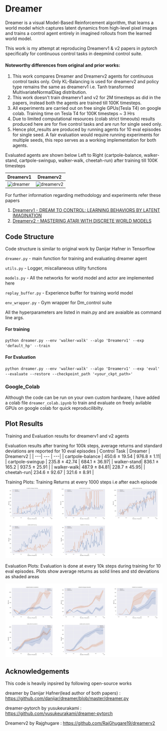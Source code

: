 # Dreamer

Dreamer is a visual Model-Based Reinforcement algorithm, that learns a world model which captures latent dynamics from high-level pixel images and trains a control agent entirely in imagined rollouts from the learned world model.

This work is my attempt at reproducing Dreamerv1 & v2 papers in pytorch specifically for continuous control tasks in deepmind control suite.

#### Noteworthy differences from original and prior works:

 1. This work compares Dreamer and Dreamerv2 agents for continuous control tasks only. Only KL-Balancing is used for dreamerv2 and policy type remains the same as dreamerv1 i.e. Tanh transformed MultivariateNormalDiag distribution.
 2. This work doesn't train dreamerv1 and v2 for 2M timesteps as did in the papers, instead both the agents are trained till 100K timesteps.
 3. All experiments are carried out on free single GPUs(Tesla T4) on google colab. Training time on Tesla T4 for 100K timesteps ~ 3 Hrs
 4. Due to limited computational resources (colab strict timeouts) results produced here are for five control tasks and are run for single seed only. 
 5. Hence plot_results are produced by running agents for 10 eval episodes for single seed. A fair evaluation would require running experiments for multiple seeds, this repo serves as a working implementation for both agents.

Evaluated agents are shown below Left to Right (cartpole-balance, walker-stand, cartpole-swingup, walker-walk, cheetah-run) after training till 100K timesteps 

|Dreamerv1 | Dreamerv2 |
| ---| ---|
|![dreamer](results/dreamer.gif)|![dreamerv2](results/dreamerv2.gif)|

For further information regarding methodology and experiments refer these papers
1. [Dreamerv1 - DREAM TO CONTROL: LEARNING BEHAVIORS BY LATENT IMAGINATION](https://arxiv.org/pdf/1912.01603.pdf)
2. [Dreamerv2 - MASTERING ATARI WITH DISCRETE WORLD MODELS](https://arxiv.org/pdf/2010.02193.pdf)

## Code Structure
Code structure is similar to original work by Danijar Hafner in Tensorflow

`dreamer.py`  - main function for training and evaluating dreamer agent

`utils.py`    - Logger, miscallaneous utility functions

`models.py`   - All the networks for world model and actor are implemented here

`replay_buffer.py` - Experience buffer for training world model

`env_wrapper.py`  - Gym wrapper for Dm_control suite

All the hyperparameters are listed in main.py and are avaialble as command line args.

#### For training
`python dreamer.py --env 'walker-walk' --algo 'Dreamerv1' --exp 'default_hp' --train`
#### For Evaluation
`python dreamer.py --env 'walker-walk' --algo 'Dreamerv1' --exp 'eval' --evaluate --restore --checkpoint_path '<your_ckpt_path>'`
### Google_Colab
 Although the code can be run on your own custom hardware, I have added a colab file `dreamer_colab.ipynb` to train and evaluate on freely avilable GPUs on google colab for quick reproducilibilty.

## Plot Results
Training and Evaluation results for dreamerv1 and v2 agents

Evaluation results after traning for 100k steps, average returns and standard deviations are reported for 10 eval episodes
| Control Task | Dreamer | Dreamerv2 |
| ---| --- | ---|
| cartpole-balance | 450.6 ± 19.54  | 976.8 ± 1.11|
| cartpole-swingup | 235.8 ± 42.74 | 684.1 ± 36.97|
| walker-stand| 836.1 ± 165.2 | 937.5 ± 25.91 |
| walker-walk| 487.9 ± 84.81| 228.7 ± 45.95|
| cheetah-run| 234.6 ± 92.67 | 321.6 ± 8.91 |

Training Plots:
Training Returns at every 1000 steps i.e after each episode
![dreamer_train](results/dreamer_train.jpg)

Evaluation Plots:
Evaluation is done at every 10k steps during training for 10 eval episodes. 
Plots show average returns as solid lines and std deviations as shaded areas

![dreamer_eval](results/dreamer_eval.jpg)

## Acknowledgements
This code is heavily inpsired by following open-source works

dreamer by Danijar Hafner(lead author of both papers) : https://github.com/danijar/dreamer/blob/master/dreamer.py

dreamer-pytorch by yusukeurakami : https://github.com/yusukeurakami/dreamer-pytorch

Dreamerv2 by Rajghugare : https://github.com/RajGhugare19/dreamerv2
